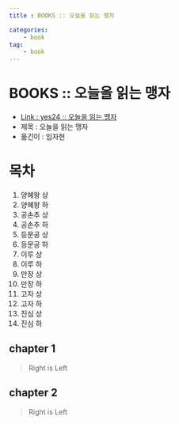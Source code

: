 ```yaml
---
title : BOOKS :: 오늘을 읽는 맹자

categories:
    - book
tag:
    - book
---
```

# BOOKS :: 오늘을 읽는 맹자
- [Link : yes24 :: 오늘을 읽는 맹자](http://www.yes24.com/Product/Goods/69049266)
- 제목 : 오늘을 읽는 맹자
- 옮긴이 : 임자헌

# 목차

1. 양혜왕 상
2. 양혜왕 하
3. 공손추 상
4. 공손추 하
5. 등문공 상
6. 등문공 하
7. 이루 상
8. 이루 하
9. 만장 상
10. 만장 하
11. 고자 상
12. 고자 하
13. 진심 상
14. 진심 하



## chapter 1

> Right is Left

## chapter 2

> Right is Left
